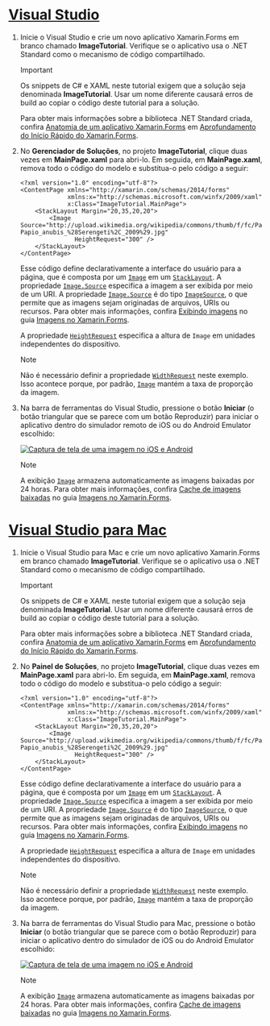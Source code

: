 # <a name="visual-studiotabvswin"></a>[Visual Studio](#tab/vswin)

1. Inicie o Visual Studio e crie um novo aplicativo Xamarin.Forms em branco chamado **ImageTutorial**. Verifique se o aplicativo usa o .NET Standard como o mecanismo de código compartilhado.

    > [!IMPORTANT]
    > Os snippets de C# e XAML neste tutorial exigem que a solução seja denominada **ImageTutorial**. Usar um nome diferente causará erros de build ao copiar o código deste tutorial para a solução.

    Para obter mais informações sobre a biblioteca .NET Standard criada, confira [Anatomia de um aplicativo Xamarin.Forms](~/get-started/first-app/index.md) em [Aprofundamento do Início Rápido do Xamarin.Forms](~/get-started/first-app/index.md).

1. No **Gerenciador de Soluções**, no projeto **ImageTutorial**, clique duas vezes em **MainPage.xaml** para abri-lo. Em seguida, em **MainPage.xaml**, remova todo o código do modelo e substitua-o pelo código a seguir:

    ```xaml
    <?xml version="1.0" encoding="utf-8"?>
    <ContentPage xmlns="http://xamarin.com/schemas/2014/forms"
                 xmlns:x="http://schemas.microsoft.com/winfx/2009/xaml"
                 x:Class="ImageTutorial.MainPage">
        <StackLayout Margin="20,35,20,20">
            <Image Source="http://upload.wikimedia.org/wikipedia/commons/thumb/f/fc/Papio_anubis_%28Serengeti%2C_2009%29.jpg/200px-Papio_anubis_%28Serengeti%2C_2009%29.jpg"
                   HeightRequest="300" />
        </StackLayout>
    </ContentPage>
    ```

    Esse código define declarativamente a interface do usuário para a página, que é composta por um [`Image`](xref:Xamarin.Forms.Image) em um [`StackLayout`](xref:Xamarin.Forms.StackLayout). A propriedade [`Image.Source`](xref:Xamarin.Forms.Image.Source) especifica a imagem a ser exibida por meio de um URI. A propriedade [`Image.Source`](xref:Xamarin.Forms.Image.Source) é do tipo [`ImageSource`](xref:Xamarin.Forms.ImageSource), o que permite que as imagens sejam originadas de arquivos, URIs ou recursos. Para obter mais informações, confira [Exibindo imagens](~/xamarin-forms/user-interface/images.md#displaying-images) no guia [Imagens no Xamarin.Forms](~/xamarin-forms/user-interface/images.md).

    A propriedade [`HeightRequest`](xref:Xamarin.Forms.VisualElement) especifica a altura de `Image` em unidades independentes do dispositivo.

    > [!NOTE]
    > Não é necessário definir a propriedade [`WidthRequest`](xref:Xamarin.Forms.VisualElement.WidthRequest) neste exemplo. Isso acontece porque, por padrão, [`Image`](xref:Xamarin.Forms.Image) mantém a taxa de proporção da imagem.

1. Na barra de ferramentas do Visual Studio, pressione o botão **Iniciar** (o botão triangular que se parece com um botão Reproduzir) para iniciar o aplicativo dentro do simulador remoto de iOS ou do Android Emulator escolhido:

    [![Captura de tela de uma imagem no iOS e Android](../images/create-image.png "Exibição de imagem exibindo uma imagem")](../images/create-image-large.png#lightbox "Exibição de imagem exibindo uma imagem")

    > [!NOTE]
    > A exibição [`Image`](xref:Xamarin.Forms.Image) armazena automaticamente as imagens baixadas por 24 horas. Para obter mais informações, confira [Cache de imagens baixadas](~/xamarin-forms/user-interface/images.md#downloaded-image-caching) no guia [Imagens no Xamarin.Forms](~/xamarin-forms/user-interface/images.md).

# <a name="visual-studio-for-mactabvsmac"></a>[Visual Studio para Mac](#tab/vsmac)

1. Inicie o Visual Studio para Mac e crie um novo aplicativo Xamarin.Forms em branco chamado **ImageTutorial**. Verifique se o aplicativo usa o .NET Standard como o mecanismo de código compartilhado.

    > [!IMPORTANT]
    > Os snippets de C# e XAML neste tutorial exigem que a solução seja denominada **ImageTutorial**. Usar um nome diferente causará erros de build ao copiar o código deste tutorial para a solução.

    Para obter mais informações sobre a biblioteca .NET Standard criada, confira [Anatomia de um aplicativo Xamarin.Forms](~/get-started/first-app/index.md) em [Aprofundamento do Início Rápido do Xamarin.Forms](~/get-started/first-app/index.md).

1. No **Painel de Soluções**, no projeto **ImageTutorial**, clique duas vezes em **MainPage.xaml** para abri-lo. Em seguida, em **MainPage.xaml**, remova todo o código do modelo e substitua-o pelo código a seguir:

    ```xaml
    <?xml version="1.0" encoding="utf-8"?>
    <ContentPage xmlns="http://xamarin.com/schemas/2014/forms"
                 xmlns:x="http://schemas.microsoft.com/winfx/2009/xaml"
                 x:Class="ImageTutorial.MainPage">
        <StackLayout Margin="20,35,20,20">
            <Image Source="http://upload.wikimedia.org/wikipedia/commons/thumb/f/fc/Papio_anubis_%28Serengeti%2C_2009%29.jpg/200px-Papio_anubis_%28Serengeti%2C_2009%29.jpg"
                   HeightRequest="300" />
        </StackLayout>
    </ContentPage>
    ```

    Esse código define declarativamente a interface do usuário para a página, que é composta por um [`Image`](xref:Xamarin.Forms.Image) em um [`StackLayout`](xref:Xamarin.Forms.StackLayout). A propriedade [`Image.Source`](xref:Xamarin.Forms.Image.Source) especifica a imagem a ser exibida por meio de um URI. A propriedade [`Image.Source`](xref:Xamarin.Forms.Image.Source) é do tipo [`ImageSource`](xref:Xamarin.Forms.ImageSource), o que permite que as imagens sejam originadas de arquivos, URIs ou recursos. Para obter mais informações, confira [Exibindo imagens](~/xamarin-forms/user-interface/images.md#displaying-images) no guia [Imagens no Xamarin.Forms](~/xamarin-forms/user-interface/images.md).

    A propriedade [`HeightRequest`](xref:Xamarin.Forms.VisualElement) especifica a altura de `Image` em unidades independentes do dispositivo.

    > [!NOTE]
    > Não é necessário definir a propriedade [`WidthRequest`](xref:Xamarin.Forms.VisualElement.WidthRequest) neste exemplo. Isso acontece porque, por padrão, [`Image`](xref:Xamarin.Forms.Image) mantém a taxa de proporção da imagem.

1. Na barra de ferramentas do Visual Studio para Mac, pressione o botão **Iniciar** (o botão triangular que se parece com o botão Reproduzir) para iniciar o aplicativo dentro do simulador de iOS ou do Android Emulator escolhido:

    [![Captura de tela de uma imagem no iOS e Android](../images/create-image.png "Exibição de imagem exibindo uma imagem")](../images/create-image-large.png#lightbox "Exibição de imagem exibindo uma imagem")

    > [!NOTE]
    > A exibição [`Image`](xref:Xamarin.Forms.Image) armazena automaticamente as imagens baixadas por 24 horas. Para obter mais informações, confira [Cache de imagens baixadas](~/xamarin-forms/user-interface/images.md#downloaded-image-caching) no guia [Imagens no Xamarin.Forms](~/xamarin-forms/user-interface/images.md).
